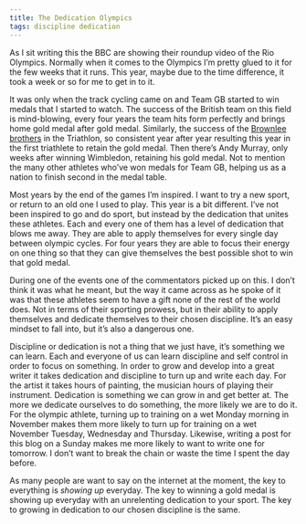 ```yaml
---
title: The Dedication Olympics
tags: discipline dedication
---
```

As I sit writing this the BBC are showing their roundup video of the Rio Olympics. Normally when it comes to the Olympics I’m pretty glued to it for the few weeks that it runs. This year, maybe due to the time difference, it took a week or so for me to get in to it.

It was only when the track cycling came on and Team GB started to win medals that I started to watch. The success of the British team on this field is mind-blowing, every four years the team hits form perfectly and brings home gold medal after gold medal. Similarly, the success of the <a href="https://en.wikipedia.org/wiki/Alistair_Brownlee" title="Alistair Brownlee">Brownlee</a> <a href="https://en.wikipedia.org/wiki/Jonny_Brownlee" title="Jonny Brownlee">brothers</a> in the Triathlon, so consistent year after year resulting this year in the first triathlete to retain the gold medal. Then there’s Andy Murray, only weeks after winning Wimbledon, retaining his gold medal. Not to mention the many other athletes who’ve won medals for Team GB, helping us as a nation to finish second in the medal table.

Most years by the end of the games I’m inspired. I want to try a new sport, or return to an old one I used to play. This year is a bit different. I’ve not been inspired to go and do sport, but instead by the dedication that unites these athletes. Each and every one of them has a level of dedication that blows me away. They are able to apply themselves for every single day between olympic cycles. For four years they are able to focus their energy on one thing so that they can give themselves the best possible shot to win that gold medal.

During one of the events one of the commentators picked up on this. I don’t think it was what he meant, but the way it came across as he spoke of it was that these athletes seem to have a gift none of the rest of the world does. Not in terms of their sporting prowess, but in their ability to apply themselves and dedicate themselves to their chosen discipline. It’s an easy mindset to fall into, but it’s also a dangerous one.

Discipline or dedication is not a thing that we just have, it’s something we can learn. Each and everyone of us can learn discipline and self control in order to focus on something. In order to grow and develop into a great writer it takes dedication and discipline to turn up and write each day. For the artist it takes hours of painting, the musician hours of playing their instrument. Dedication is something we can grow in and get better at. The more we dedicate ourselves to do something, the more likely we are to do it. For the olympic athlete, turning up to training on a wet Monday morning in November makes them more likely to turn up for training on a wet November Tuesday, Wednesday and Thursday. Likewise, writing a post for this blog on a Sunday makes me more likely to want to write one for tomorrow. I don’t want to break the chain or waste the time I spent the day before.

As many people are want to say on the internet at the moment, the key to everything is <em>showing up</em> everyday. The key to winning a gold medal is showing up everyday with an unrelenting dedication to your sport. The key to growing in dedication to our chosen discipline is the same.

